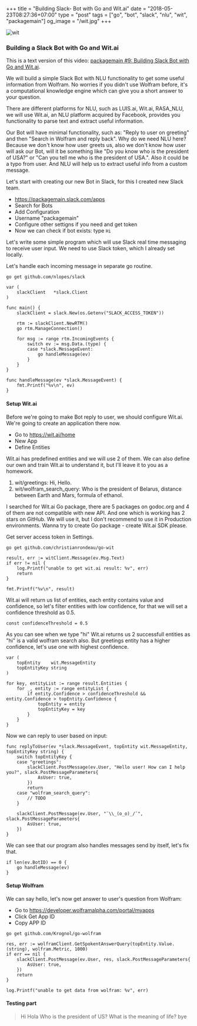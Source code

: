 +++
title = "Building Slack- Bot with Go and Wit.ai"
date = "2018-05-23T08:27:36+07:00"
type = "post"
tags = ["go", "bot", "slack", "nlu", "wit", "packagemain"]
og_image = "/wit.jpg"
+++

![wit](/wit.jpg)

### Building a Slack Bot with Go and Wit.ai

This is a text version of this video: [packagemain #9: Building Slack Bot with Go and Wit.ai](https://www.youtube.com/watch?v=zkB_c3cgtd0).

We will build a simple Slack Bot with NLU functionality to get some useful information from Wolfram. No worries if you didn't use Wolfram before, it's a computational knowledge engine which can give you a short answer to your question.

There are different platforms for NLU, such as LUIS.ai, Wit.ai, RASA_NLU, we will use Wit.ai, an NLU platform acquired by Facebook, provides you functionality to parse text and extract useful information.

Our Bot will have minimal functionality, such as: "Reply to user on greeting" and then "Search in Wolfram and reply back". Why do we need NLU here? Because we don't know how user greets us, also we don't know how user will ask our Bot, will it be something like "Do you know who is the president of USA?" or "Can you tell me who is the president of USA.". Also it could be a typo from user. And NLU will help us to extract useful info from a custom message.

Let's start with creating our new Bot in Slack, for this I created new Slack team.

 - https://packagemain.slack.com/apps
 - Search for Bots
 - Add Configuration
 - Username "packagemain"
 - Configure other settigns if you need and get token
 - Now we can check if bot exists: type `Hi`

Let's write some simple program which will use Slack real time messaging to receive user input. We need to use Slack token, which I already set locally.

Let's handle each incoming message in separate go routine.

```
go get github.com/nlopes/slack
```

```
var (
	slackClient   *slack.Client
)

func main() {
	slackClient = slack.New(os.Getenv("SLACK_ACCESS_TOKEN"))

	rtm := slackClient.NewRTM()
	go rtm.ManageConnection()

	for msg := range rtm.IncomingEvents {
		switch ev := msg.Data.(type) {
		case *slack.MessageEvent:
			go handleMessage(ev)
		}
	}
}

func handleMessage(ev *slack.MessageEvent) {
	fmt.Printf("%v\n", ev)
}
```

#### Setup Wit.ai

Before we're going to make Bot reply to user, we should configure Wit.ai. We're going to create an application there now.

 - Go to https://wit.ai/home
 - New App
 - Define Entities

Wit.ai has predefined entities and we will use 2 of them. We can also define our own and train Wit.ai to understand it, but I'll leave it to you as a homework.

1. wit/greetings: Hi, Hello.
2. wit/wolfram_search_query: Who is the president of Belarus, distance between Earth and Mars, formula of ethanol.

I searched for Wit.ai Go package, there are 5 packages on godoc.org and 4 of them are not compatible with new API. And one which is working has 2 stars on GitHub. We will use it, but I don't recommend to use it in Production environments. Wanna try to create Go package - create Wit.ai SDK please.

Get server access token in Settings.

```
go get github.com/christianrondeau/go-wit
```

```
result, err := witClient.Message(ev.Msg.Text)
if err != nil {
	log.Printf("unable to get wit.ai result: %v", err)
	return
}

fmt.Printf("%v\n", result)
```

Wit.ai will return us list of entities, each entity contains value and confidence, so let's filter entities with low confidence, for that we will set a confidence threshold as 0.5.

```
const confidenceThreshold = 0.5
```

As you can see when we type "hi" Wit.ai returns us 2 successfull entities as "hi" is a valid wolfram search also. But greetings entity has a higher confidence, let's use one with highest confidence.

```
var (
	topEntity    wit.MessageEntity
	topEntityKey string
)

for key, entityList := range result.Entities {
	for _, entity := range entityList {
		if entity.Confidence > confidenceThreshold && entity.Confidence > topEntity.Confidence {
			topEntity = entity
			topEntityKey = key
		}
	}
}
```

Now we can reply to user based on input:

```
func replyToUser(ev *slack.MessageEvent, topEntity wit.MessageEntity, topEntityKey string) {
	switch topEntityKey {
	case "greetings":
		slackClient.PostMessage(ev.User, "Hello user! How can I help you?", slack.PostMessageParameters{
			AsUser: true,
		})
		return
	case "wolfram_search_query":
		// TODO
	}

	slackClient.PostMessage(ev.User, "¯\\_(o_o)_/¯", slack.PostMessageParameters{
		AsUser: true,
	})
}
```

We can see that our program also handles messages send by itself, let's fix that.

```
if len(ev.BotID) == 0 {
	go handleMessage(ev)
}
```

#### Setup Wolfram

We can say hello, let's now get answer to user's question from Wolfram:

 - Go to https://developer.wolframalpha.com/portal/myapps
 - Click Get App ID
 - Copy APP ID

```
go get github.com/Krognol/go-wolfram
```

```
res, err := wolframClient.GetSpokentAnswerQuery(topEntity.Value.(string), wolfram.Metric, 1000)
if err == nil {
	slackClient.PostMessage(ev.User, res, slack.PostMessageParameters{
		AsUser: true,
	})
	return
}

log.Printf("unable to get data from wolfram: %v", err)
```

#### Testing part

> Hi
> Hola
> Who is the president of US?
> What is the meaning of life?
> bye